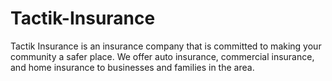 # Tactik-Insurance
Tactik Insurance is an insurance company that is committed to making your community a safer place. We offer auto insurance, commercial insurance, and home insurance to businesses and families in the area. 
